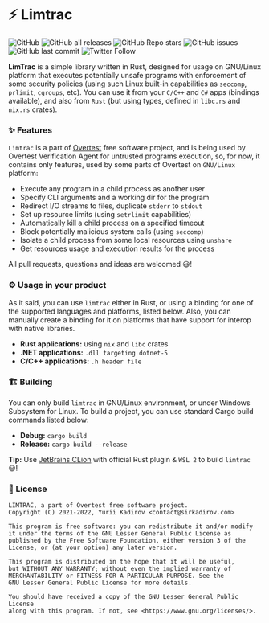 # ⚡ Limtrac

![GitHub](https://raster.shields.io/github/license/overtest/limtrac?style=for-the-badge) ![GitHub all releases](https://raster.shields.io/github/downloads/overtest/limtrac/total?style=for-the-badge) ![GitHub Repo stars](https://raster.shields.io/github/stars/overtest/limtrac?style=for-the-badge) ![GitHub issues](https://raster.shields.io/github/issues/overtest/limtrac?style=for-the-badge) ![GitHub last commit](https://raster.shields.io/github/last-commit/overtest/limtrac?style=for-the-badge) ![Twitter Follow](https://raster.shields.io/twitter/follow/thesirkadirov?style=for-the-badge)

**LimTrac** is a simple library written in Rust, designed for usage on GNU/Linux platform that executes potentially unsafe programs with enforcement of some security policies (using such Linux built-in capabilities as `seccomp`, `prlimit`, `cgroups`, etc). You can use it from your `C/C++` and `C#` apps (bindings available), and also from `Rust` (but using types, defined in `libc.rs` and `nix.rs` crates).

### ✨ Features

`Limtrac` is a part of [Overtest](https://github.com/overtest) free software project, and is being used by Overtest Verification Agent for untrusted programs execution, so, for now, it contains only features, used by some parts of Overtest on `GNU/Linux` platform:

- Execute any program in a child process as another user
- Specify CLI arguments and a working dir for the program
- Redirect I/O streams to files, duplicate `stderr` to `stdout`
- Set up resource limits (using `setrlimit` capabilities)
- Automatically kill a child process on a specified timeout
- Block potentially malicious system calls (using `seccomp`)
- Isolate a child process from some local resources using `unshare`
- Get resources usage and execution results for the process

All pull requests, questions and ideas are welcomed 😃!

### ⚙ Usage in your product

As it said, you can use `limtrac` either in Rust, or using a binding for one of the supported languages and platforms, listed below. Also, you can manually create a binding for it on platforms that have support for interop with native libraries.

- **Rust applications:** using `nix` and `libc` crates
- **.NET applications:** `.dll targeting dotnet-5`
- **C/C++ applications:** `.h header file`

### 🏗 Building

You can only build `limtrac` in GNU/Linux environment, or under Windows Subsystem for Linux. To build a project, you can use standard Cargo build commands listed below:

- **Debug:** `cargo build`
- **Release:** `cargo build --release`

**Tip:** Use [JetBrains CLion](https://jetbrains.com/clion/) with official Rust plugin & `WSL 2` to build `limtrac` 😃!

### 📃 License

```
LIMTRAC, a part of Overtest free software project.
Copyright (C) 2021-2022, Yurii Kadirov <contact@sirkadirov.com>

This program is free software: you can redistribute it and/or modify
it under the terms of the GNU Lesser General Public License as
published by the Free Software Foundation, either version 3 of the
License, or (at your option) any later version.

This program is distributed in the hope that it will be useful,
but WITHOUT ANY WARRANTY; without even the implied warranty of
MERCHANTABILITY or FITNESS FOR A PARTICULAR PURPOSE. See the
GNU Lesser General Public License for more details.

You should have received a copy of the GNU Lesser General Public License
along with this program. If not, see <https://www.gnu.org/licenses/>.
```